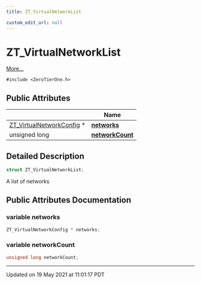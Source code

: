 ```yaml
---
title: ZT_VirtualNetworkList

custom_edit_url: null
---
```


# ZT_VirtualNetworkList



 [More...](#detailed-description)


`#include <ZeroTierOne.h>`

## Public Attributes

|                | Name           |
| -------------- | -------------- |
| [ZT_VirtualNetworkConfig](/autogen/libztcore/classes/struct_z_t___virtual_network_config.md) * | **[networks](/autogen/libztcore/classes/struct_z_t___virtual_network_list.md#variable-networks)**  |
| unsigned long | **[networkCount](/autogen/libztcore/classes/struct_z_t___virtual_network_list.md#variable-networkcount)**  |

## Detailed Description

```cpp
struct ZT_VirtualNetworkList;
```


A list of networks 

## Public Attributes Documentation

### variable networks

```cpp
ZT_VirtualNetworkConfig * networks;
```


### variable networkCount

```cpp
unsigned long networkCount;
```


-------------------------------

Updated on 19 May 2021 at 11:01:17 PDT